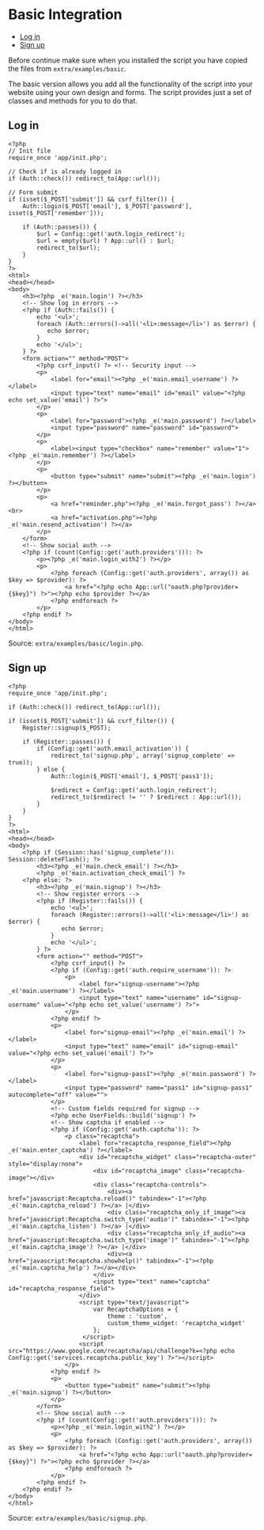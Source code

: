 # Basic Integration

- [Log in](#log-in)
- [Sign up](#sign-up)

Before continue make sure when you installed the script you have copied the files from `extra/examples/basic`.

The basic version allows you add all the functionality of the script into your website using your own design and forms. The script provides just a set of classes and methods for you to do that.

## Log in

    <?php
    // Init file
    require_once 'app/init.php';
    
    // Check if is already logged in
    if (Auth::check()) redirect_to(App::url());
    
    // Form submit
    if (isset($_POST['submit']) && csrf_filter()) {
        Auth::login($_POST['email'], $_POST['password'], isset($_POST['remember']));

        if (Auth::passes()) {
            $url = Config::get('auth.login_redirect');
            $url = empty($url) ? App::url() : $url;
            redirect_to($url);
        }
    }
    ?>
    <html>
    <head></head>
    <body>
        <h3><?php _e('main.login') ?></h3>
        <!-- Show log in errors -->
        <?php if (Auth::fails()) {
            echo '<ul>';
            foreach (Auth::errors()->all('<li>:message</li>') as $error) {
               echo $error;
            }
            echo '</ul>';
        } ?>
        <form action="" method="POST">
            <?php csrf_input() ?> <!-- Security input -->
            <p>
                <label for="email"><?php _e('main.email_username') ?></label>
                <input type="text" name="email" id="email" value="<?php echo set_value('email') ?>">
            </p>
            <p>
                <label for="password"><?php _e('main.password') ?></label>
                <input type="password" name="password" id="password">
            </p>
            <p>
                <label><input type="checkbox" name="remember" value="1"> <?php _e('main.remember') ?></label>
            </p>
            <p>
                <button type="submit" name="submit"><?php _e('main.login') ?></button>
            </p>
            <p>
                <a href="reminder.php"><?php _e('main.forgot_pass') ?></a> <br>
                <a href="activation.php"><?php _e('main.resend_activation') ?></a>
            </p>
        </form>
        <!-- Show social auth -->
        <?php if (count(Config::get('auth.providers'))): ?>
            <p><?php _e('main.login_with2') ?></p>
            <p>
                <?php foreach (Config::get('auth.providers', array()) as $key => $provider): ?>
                    <a href="<?php echo App::url("oauth.php?provider={$key}") ?>"><?php echo $provider ?></a>
                <?php endforeach ?>
            </p>
        <?php endif ?>
    </body>
    </html>

Source: `extra/examples/basic/login.php`.

## Sign up

    <?php
    require_once 'app/init.php';

    if (Auth::check()) redirect_to(App::url());

    if (isset($_POST['submit']) && csrf_filter()) {
        Register::signup($_POST);

        if (Register::passes()) {
            if (Config::get('auth.email_activation')) {
                redirect_to('signup.php', array('signup_complete' => true));
            } else {
                Auth::login($_POST['email'], $_POST['pass1']);

                $redirect = Config::get('auth.login_redirect');
                redirect_to($redirect != '' ? $redirect : App::url());
            }
        }
    }
    ?>
    <html>
    <head></head>
    <body>
        <?php if (Session::has('signup_complete')): Session::deleteFlash(); ?>
            <h3><?php _e('main.check_email') ?></h3>
            <?php _e('main.activation_check_email') ?>
        <?php else: ?>
            <h3><?php _e('main.signup') ?></h3>
            <!-- Show register errors -->
            <?php if (Register::fails()) {
                echo '<ul>';
                foreach (Register::errors()->all('<li>:message</li>') as $error) {
                   echo $error;
                }
                echo '</ul>';
            } ?>
            <form action="" method="POST">
                <?php csrf_input() ?>
                <?php if (Config::get('auth.require_username')): ?>
                    <p>
                        <label for="signup-username"><?php _e('main.username') ?></label>
                        <input type="text" name="username" id="signup-username" value="<?php echo set_value('username') ?>">
                    </p>
                <?php endif ?>
                <p>
                    <label for="signup-email"><?php _e('main.email') ?></label>
                    <input type="text" name="email" id="signup-email" value="<?php echo set_value('email') ?>">
                </p>
                <p>
                    <label for="signup-pass1"><?php _e('main.password') ?></label>
                    <input type="password" name="pass1" id="signup-pass1" autocomplete="off" value="">
                </p>
                <!-- Custom fields required for signup -->
                <?php echo UserFields::build('signup') ?>
                <!-- Show captcha if enabled -->
                <?php if (Config::get('auth.captcha')): ?>
                    <p class="recaptcha">
                        <label for="recaptcha_response_field"><?php _e('main.enter_captcha') ?></label>
                        <div id="recaptcha_widget" class="recaptcha-outer" style="display:none">
                            <div id="recaptcha_image" class="recaptcha-image"></div>
                            <div class="recaptcha-controls">
                                <div><a href="javascript:Recaptcha.reload()" tabindex="-1"><?php _e('main.captcha_reload') ?></a> |</div>
                                <div class="recaptcha_only_if_image"><a href="javascript:Recaptcha.switch_type('audio')" tabindex="-1"><?php _e('main.captcha_listen') ?></a> |</div>
                                <div class="recaptcha_only_if_audio"><a href="javascript:Recaptcha.switch_type('image')" tabindex="-1"><?php _e('main.captcha_image') ?></a> |</div>
                                <div><a href="javascript:Recaptcha.showhelp()" tabindex="-1"><?php _e('main.captcha_help') ?></a></div>
                            </div>
                            <input type="text" name="captcha" id="recaptcha_response_field">
                        </div>
                        <script type="text/javascript">
                            var RecaptchaOptions = {
                                theme : 'custom',
                                custom_theme_widget: 'recaptcha_widget'
                            };
                         </script>
                        <script src="https://www.google.com/recaptcha/api/challenge?k=<?php echo Config::get('services.recaptcha.public_key') ?>"></script>
                    </p>
                <?php endif ?>
                <p>
                    <button type="submit" name="submit"><?php _e('main.signup') ?></button>
                </p>
            </form>
            <!-- Show social auth -->
            <?php if (count(Config::get('auth.providers'))): ?>
                <p><?php _e('main.login_with2') ?></p>
                <p>
                    <?php foreach (Config::get('auth.providers', array()) as $key => $provider): ?>
                        <a href="<?php echo App::url("oauth.php?provider={$key}") ?>"><?php echo $provider ?></a>
                    <?php endforeach ?>
                </p>
            <?php endif ?>
        <?php endif ?>
    </body>
    </html>

Source: `extra/examples/basic/signup.php`.
